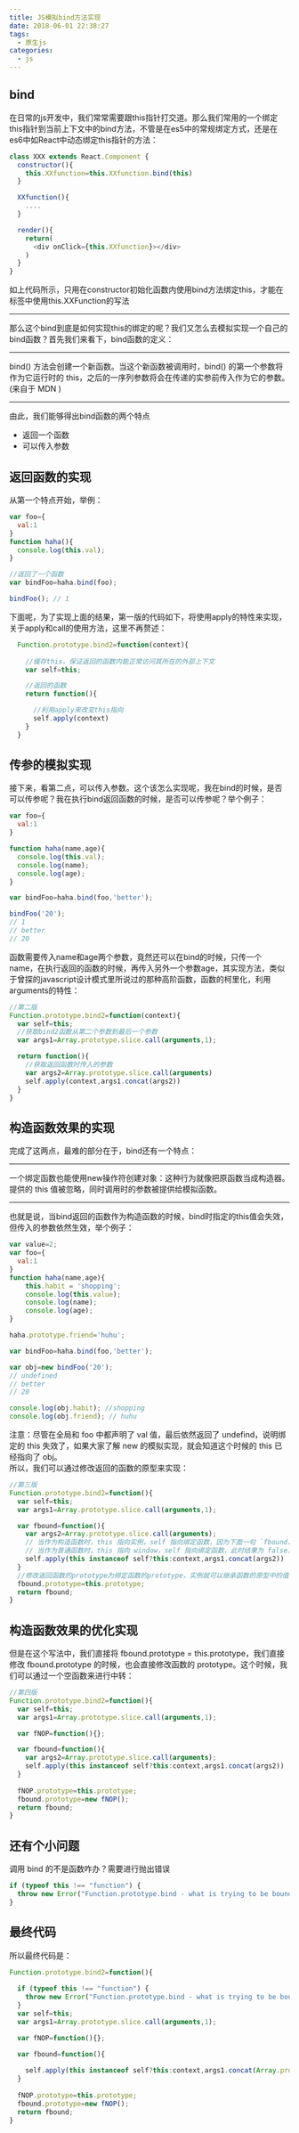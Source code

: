 ```yaml
---
title: JS模拟bind方法实现
date: 2018-06-01 22:38:27
tags:
  - 原生js
categories:
  - js
---
```



## bind

在日常的js开发中，我们常常需要跟this指针打交道。那么我们常用的一个绑定this指针到当前上下文中的bind方法，不管是在es5中的常规绑定方式，还是在es6中如React中动态绑定this指针的方法：
```javascript
class XXX extends React.Component {
  constructor(){
    this.XXfunction=this.XXfunction.bind(this)
  }

  XXfunction(){
    ....
  }

  render(){
    return(
      <div onClick={this.XXfunction}></div>
    )
  }
}
```
如上代码所示，只用在constructor初始化函数内使用bind方法绑定this，才能在标签中使用this.XXFunction的写法   
****
那么这个bind到底是如何实现this的绑定的呢？我们又怎么去模拟实现一个自己的bind函数？首先我们来看下，bind函数的定义：
****  
bind() 方法会创建一个新函数。当这个新函数被调用时，bind() 的第一个参数将作为它运行时的 this，之后的一序列参数将会在传递的实参前传入作为它的参数。(来自于 MDN )  
****
由此，我们能够得出bind函数的两个特点  

* 返回一个函数
* 可以传入参数


## 返回函数的实现

从第一个特点开始，举例：
```js
var foo={
  val:1
}
function haha(){
  console.log(this.val);
}

//返回了一个函数
var bindFoo=haha.bind(foo);

bindFoo(); // 1
```
下面呢，为了实现上面的结果，第一版的代码如下，将使用apply的特性来实现，关于apply和call的使用方法，这里不再赘述：
```js
  Function.prototype.bind2=function(context){
    
    //缓存this，保证返回的函数内能正常访问其所在的外部上下文
    var self=this;

    //返回的函数
    return function(){

      //利用apply来改变this指向
      self.apply(context)
    }
  }


```

## 传参的模拟实现
接下来，看第二点，可以传入参数。这个该怎么实现呢，我在bind的时候，是否可以传参呢？我在执行bind返回函数的时候，是否可以传参呢？举个例子：
```js
var foo={
  val:1
}

function haha(name,age){
  console.log(this.val);
  console.log(name);
  console.log(age);
}

var bindFoo=haha.bind(foo,'better');

bindFoo('20');
// 1
// better
// 20
```

函数需要传入name和age两个参数，竟然还可以在bind的时候，只传一个name，在执行返回的函数的时候，再传入另外一个参数age，其实现方法，类似于曾探的javascript设计模式里所说过的那种高阶函数，函数的柯里化，利用arguments的特性：
```js
//第二版
Function.prototype.bind2=function(context){
  var self=this;
  //获取bind2函数从第二个参数到最后一个参数
  var args1=Array.prototype.slice.call(arguments,1);

  return function(){
    //获取返回函数时传入的参数
    var args2=Array.prototype.slice.call(arguments)
    self.apply(context,args1.concat(args2))
  }
}
```

## 构造函数效果的实现
完成了这两点，最难的部分在于，bind还有一个特点：
****
一个绑定函数也能使用new操作符创建对象：这种行为就像把原函数当成构造器。提供的 this 值被忽略，同时调用时的参数被提供给模拟函数。
****
也就是说，当bind返回的函数作为构造函数的时候，bind时指定的this值会失效，但传入的参数依然生效，举个例子：
```js
var value=2;
var foo={
  val:1
}
function haha(name,age){
    this.habit = 'shopping';
    console.log(this.value);
    console.log(name);
    console.log(age);
}

haha.prototype.friend='huhu';

var bindFoo=haha.bind(foo,'better');

var obj=new bindFoo('20');
// undefined
// better
// 20

console.log(obj.habit); //shopping
console.log(obj.friend); // huhu
```

注意：尽管在全局和 foo 中都声明了 val 值，最后依然返回了 undefind，说明绑定的 this 失效了，如果大家了解 new 的模拟实现，就会知道这个时候的 this 已经指向了 obj。   
所以，我们可以通过修改返回的函数的原型来实现：
```js
//第三版
Function.prototype.bind2=function(){
  var self=this;
  var args1=Array.prototype.slice.call(arguments,1);

  var fbound=function(){
    var args2=Array.prototype.slice.call(arguments);
    // 当作为构造函数时，this 指向实例，self 指向绑定函数，因为下面一句 `fbound.prototype = this.prototype;`，已经修改了 fbound.prototype 为 绑定函数的 prototype，此时结果为 true，当结果为 true 的时候，this 指向实例。
    // 当作为普通函数时，this 指向 window，self 指向绑定函数，此时结果为 false，当结果为 false 的时候，this 指向绑定的 context。
    self.apply(this instanceof self?this:context,args1.concat(args2))
  }
  //修改返回函数的prototype为绑定函数的prototype，实例就可以继承函数的原型中的值
  fbound.prototype=this.prototype;
  return fbound;
}
```

## 构造函数效果的优化实现
但是在这个写法中，我们直接将 fbound.prototype = this.prototype，我们直接修改 fbound.prototype 的时候，也会直接修改函数的 prototype。这个时候，我们可以通过一个空函数来进行中转：
```js
//第四版
Function.prototype.bind2=function(){
  var self=this;
  var args1=Array.prototype.slice.call(arguments,1);

  var fNOP=function(){};

  var fbound=function(){
    var args2=Array.prototype.slice.call(arguments);
    self.apply(this instanceof self?this:context,args1.concat(args2))
  }
  
  fNOP.prototype=this.prototype;
  fbound.prototype=new fNOP();
  return fbound;
}
```

## 还有个小问题
调用 bind 的不是函数咋办？需要进行抛出错误
```js
if (typeof this !== "function") {
  throw new Error("Function.prototype.bind - what is trying to be bound is not callable");
}
```

## 最终代码
所以最终代码是：
```js
Function.prototype.bind2=function(){
  
  if (typeof this !== "function") {
    throw new Error("Function.prototype.bind - what is trying to be bound is not callable");
  }
  var self=this;
  var args1=Array.prototype.slice.call(arguments,1);

  var fNOP=function(){};

  var fbound=function(){
    
    self.apply(this instanceof self?this:context,args1.concat(Array.prototype.slice.call(arguments)))
  }
  
  fNOP.prototype=this.prototype;
  fbound.prototype=new fNOP();
  return fbound;
}
```



